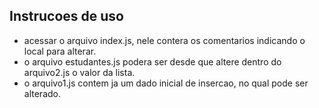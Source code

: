  ## Instrucoes de uso
 * acessar o arquivo index.js, nele contera os comentarios indicando o local para alterar.
 * o arquivo estudantes.js podera ser desde que altere dentro do arquivo2.js o valor da lista.
 * o arquivo1.js contem ja um dado inicial de insercao, no qual pode ser alterado. 
